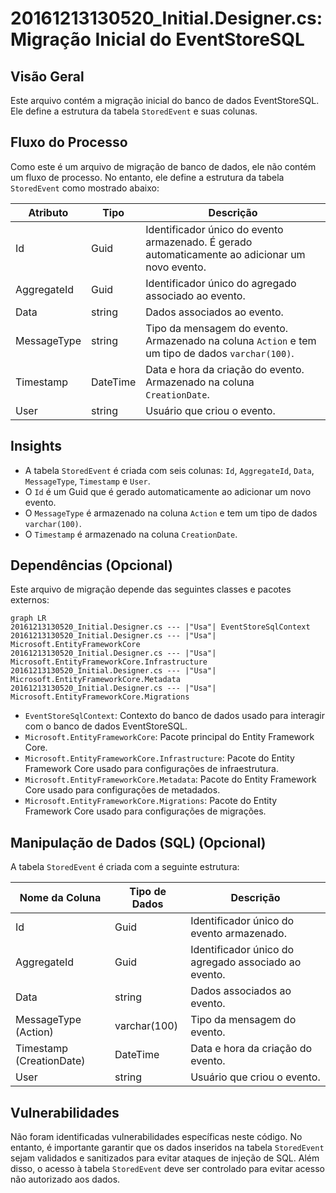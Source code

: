 # 20161213130520_Initial.Designer.cs: Migração Inicial do EventStoreSQL

## Visão Geral
Este arquivo contém a migração inicial do banco de dados EventStoreSQL. Ele define a estrutura da tabela `StoredEvent` e suas colunas.

## Fluxo do Processo
Como este é um arquivo de migração de banco de dados, ele não contém um fluxo de processo. No entanto, ele define a estrutura da tabela `StoredEvent` como mostrado abaixo:

| Atributo | Tipo | Descrição |
| --- | --- | --- |
| Id | Guid | Identificador único do evento armazenado. É gerado automaticamente ao adicionar um novo evento. |
| AggregateId | Guid | Identificador único do agregado associado ao evento. |
| Data | string | Dados associados ao evento. |
| MessageType | string | Tipo da mensagem do evento. Armazenado na coluna `Action` e tem um tipo de dados `varchar(100)`. |
| Timestamp | DateTime | Data e hora da criação do evento. Armazenado na coluna `CreationDate`. |
| User | string | Usuário que criou o evento. |

## Insights
- A tabela `StoredEvent` é criada com seis colunas: `Id`, `AggregateId`, `Data`, `MessageType`, `Timestamp` e `User`.
- O `Id` é um Guid que é gerado automaticamente ao adicionar um novo evento.
- O `MessageType` é armazenado na coluna `Action` e tem um tipo de dados `varchar(100)`.
- O `Timestamp` é armazenado na coluna `CreationDate`.

## Dependências (Opcional)
Este arquivo de migração depende das seguintes classes e pacotes externos:

```mermaid
graph LR
20161213130520_Initial.Designer.cs --- |"Usa"| EventStoreSqlContext
20161213130520_Initial.Designer.cs --- |"Usa"| Microsoft.EntityFrameworkCore
20161213130520_Initial.Designer.cs --- |"Usa"| Microsoft.EntityFrameworkCore.Infrastructure
20161213130520_Initial.Designer.cs --- |"Usa"| Microsoft.EntityFrameworkCore.Metadata
20161213130520_Initial.Designer.cs --- |"Usa"| Microsoft.EntityFrameworkCore.Migrations
```

- `EventStoreSqlContext`: Contexto do banco de dados usado para interagir com o banco de dados EventStoreSQL.
- `Microsoft.EntityFrameworkCore`: Pacote principal do Entity Framework Core.
- `Microsoft.EntityFrameworkCore.Infrastructure`: Pacote do Entity Framework Core usado para configurações de infraestrutura.
- `Microsoft.EntityFrameworkCore.Metadata`: Pacote do Entity Framework Core usado para configurações de metadados.
- `Microsoft.EntityFrameworkCore.Migrations`: Pacote do Entity Framework Core usado para configurações de migrações.

## Manipulação de Dados (SQL) (Opcional)
A tabela `StoredEvent` é criada com a seguinte estrutura:

| Nome da Coluna | Tipo de Dados | Descrição |
| --- | --- | --- |
| Id | Guid | Identificador único do evento armazenado. |
| AggregateId | Guid | Identificador único do agregado associado ao evento. |
| Data | string | Dados associados ao evento. |
| MessageType (Action) | varchar(100) | Tipo da mensagem do evento. |
| Timestamp (CreationDate) | DateTime | Data e hora da criação do evento. |
| User | string | Usuário que criou o evento. |

## Vulnerabilidades
Não foram identificadas vulnerabilidades específicas neste código. No entanto, é importante garantir que os dados inseridos na tabela `StoredEvent` sejam validados e sanitizados para evitar ataques de injeção de SQL. Além disso, o acesso à tabela `StoredEvent` deve ser controlado para evitar acesso não autorizado aos dados.